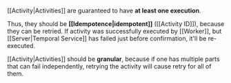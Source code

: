 [[Activity|Activities]] are guaranteed to have **at least one execution**. 

Thus, they should be **[[Idempotence|idempotent]]** ([[Activity ID]]), because they can be retried. If activity was successfully executed by [[Worker]], but [[Server|Temporal Service]] has failed just before confirmation, it'll be re-executed.

[[Activity|Activities]] should be **granular**, because if one has multiple parts that can fail independently, retrying the activity will cause retry for all of them.
